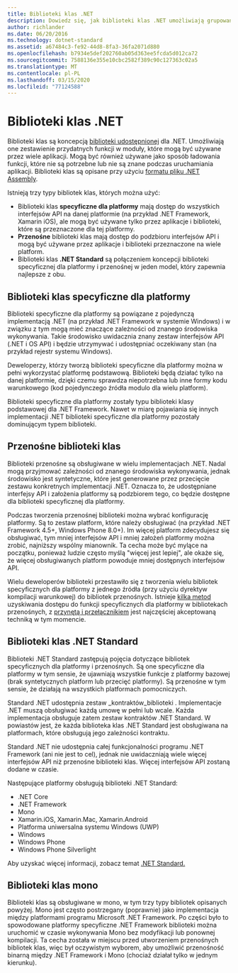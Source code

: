 ```yaml
---
title: Biblioteki klas .NET
description: Dowiedz się, jak biblioteki klas .NET umożliwiają grupowanie użytecznych funkcji w moduły, które mogą być używane przez wiele aplikacji.
author: richlander
ms.date: 06/20/2016
ms.technology: dotnet-standard
ms.assetid: a67484c3-fe92-44d8-8fa3-36fa2071d880
ms.openlocfilehash: b7934e5def202760ab05d363ee5fcda5d012ca72
ms.sourcegitcommit: 7588136e355e10cbc2582f389c90c127363c02a5
ms.translationtype: MT
ms.contentlocale: pl-PL
ms.lasthandoff: 03/15/2020
ms.locfileid: "77124588"
---
```

# <a name="net-class-libraries"></a>Biblioteki klas .NET

Biblioteki klas są koncepcją [biblioteki udostępnionej](https://en.wikipedia.org/wiki/Library_%28computing%29#Shared_libraries) dla .NET. Umożliwiają one zestawienie przydatnych funkcji w moduły, które mogą być używane przez wiele aplikacji. Mogą być również używane jako sposób ładowania funkcji, które nie są potrzebne lub nie są znane podczas uruchamiania aplikacji. Biblioteki klas są opisane przy użyciu [formatu pliku .NET Assembly](assembly/file-format.md).

Istnieją trzy typy bibliotek klas, których można użyć:

* Biblioteki klas **specyficzne dla platformy** mają dostęp do wszystkich interfejsów API na danej platformie (na przykład .NET Framework, Xamarin iOS), ale mogą być używane tylko przez aplikacje i biblioteki, które są przeznaczone dla tej platformy.
* **Przenośne** biblioteki klas mają dostęp do podzbioru interfejsów API i mogą być używane przez aplikacje i biblioteki przeznaczone na wiele platform.
* Biblioteki klas **.NET Standard** są połączeniem koncepcji biblioteki specyficznej dla platformy i przenośnej w jeden model, który zapewnia najlepsze z obu.

## <a name="platform-specific-class-libraries"></a>Biblioteki klas specyficzne dla platformy

Biblioteki specyficzne dla platformy są powiązane z pojedynczą implementacją .NET (na przykład .NET Framework w systemie Windows) i w związku z tym mogą mieć znaczące zależności od znanego środowiska wykonywania. Takie środowisko uwidacznia znany zestaw interfejsów API (.NET i OS API) i będzie utrzymywać i udostępniać oczekiwany stan (na przykład rejestr systemu Windows).

Deweloperzy, którzy tworzą biblioteki specyficzne dla platformy można w pełni wykorzystać platformę podstawową. Biblioteki będą działać tylko na danej platformie, dzięki czemu sprawdza niepotrzebna lub inne formy kodu warunkowego (kod pojedynczego źródła modulo dla wielu platform).

Biblioteki specyficzne dla platformy zostały typu biblioteki klasy podstawowej dla .NET Framework. Nawet w miarę pojawiania się innych implementacji .NET biblioteki specyficzne dla platformy pozostały dominującym typem biblioteki.

## <a name="portable-class-libraries"></a>Przenośne biblioteki klas

Biblioteki przenośne są obsługiwane w wielu implementacjach .NET. Nadal mogą przyjmować zależności od znanego środowiska wykonywania, jednak środowisko jest syntetyczne, które jest generowane przez przecięcie zestawu konkretnych implementacji .NET. Oznacza to, że udostępniane interfejsy API i założenia platformy są podzbiorem tego, co będzie dostępne dla biblioteki specyficznej dla platformy.

Podczas tworzenia przenośnej biblioteki można wybrać konfigurację platformy. Są to zestaw platform, które należy obsługiwać (na przykład .NET Framework 4.5+, Windows Phone 8.0+). Im więcej platform zdecydujesz się obsługiwać, tym mniej interfejsów API i mniej założeń platformy można zrobić, najniższy wspólny mianownik. Ta cecha może być mylące na początku, ponieważ ludzie często myślą "więcej jest lepiej", ale okaże się, że więcej obsługiwanych platform powoduje mniej dostępnych interfejsów API.

Wielu deweloperów biblioteki przestawiło się z tworzenia wielu bibliotek specyficznych dla platformy z jednego źródła (przy użyciu dyrektyw kompilacji warunkowej) do bibliotek przenośnych. Istnieje [kilka metod](https://blog.stephencleary.com/2012/11/portable-class-library-enlightenment.html) uzyskiwania dostępu do funkcji specyficznych dla platformy w bibliotekach przenośnych, z [przynętą i przełącznikiem](https://log.paulbetts.org/the-bait-and-switch-pcl-trick/) jest najczęściej akceptowaną techniką w tym momencie.

## <a name="net-standard-class-libraries"></a>Biblioteki klas .NET Standard

Biblioteki .NET Standard zastępują pojęcia dotyczące bibliotek specyficznych dla platformy i przenośnych. Są one specyficzne dla platformy w tym sensie, że ujawniają wszystkie funkcje z platformy bazowej (brak syntetycznych platform lub przecięć platformy). Są przenośne w tym sensie, że działają na wszystkich platformach pomocniczych.

Standard .NET udostępnia zestaw _kontraktów_biblioteki . Implementacje .NET muszą obsługiwać każdą umowę w pełni lub wcale. Każda implementacja obsługuje zatem zestaw kontraktów .NET Standard. W powiastów jest, że każda biblioteka klas .NET Standard jest obsługiwana na platformach, które obsługują jego zależności kontraktu.

Standard .NET nie udostępnia całej funkcjonalności programu .NET Framework (ani nie jest to cel), jednak nie uwidaczniają wiele więcej interfejsów API niż przenośne biblioteki klas. Więcej interfejsów API zostaną dodane w czasie.

Następujące platformy obsługują biblioteki .NET Standard:

* .NET Core
* .NET Framework
* Mono
* Xamarin.iOS, Xamarin.Mac, Xamarin.Android
* Platforma uniwersalna systemu Windows (UWP)
* Windows
* Windows Phone
* Windows Phone Silverlight

Aby uzyskać więcej informacji, zobacz temat [.NET Standard.](net-standard.md)

## <a name="mono-class-libraries"></a>Biblioteki klas mono

Biblioteki klas są obsługiwane w mono, w tym trzy typy bibliotek opisanych powyżej. Mono jest często postrzegany (poprawnie) jako implementacja między platformami programu Microsoft .NET Framework. Po części było to spowodowane platformy specyficzne .NET Framework biblioteki można uruchomić w czasie wykonywania Mono bez modyfikacji lub ponownej kompilacji. Ta cecha została w miejscu przed utworzeniem przenośnych bibliotek klas, więc był oczywistym wyborem, aby umożliwić przenośność binarną między .NET Framework i Mono (chociaż działał tylko w jednym kierunku).
